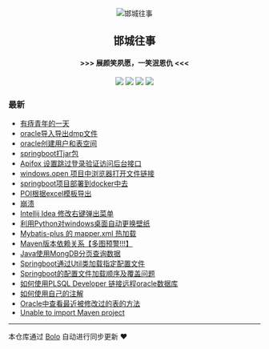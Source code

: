 <p align="center"><img alt="邯城往事" src="https://img.hacpai.com/file/2019/11/guohui-e67e7b3b.png"></p><h2 align="center">
邯城往事
</h2>

<h4 align="center">               >>>  展颜笑夙愿，一笑泯恩仇 <<<</h4>
<p align="center"><a title="邯城往事" target="_blank" href="https://github.com/cuijianzhe/bolo-blog"><img src="https://img.shields.io/github/last-commit/cuijianzhe/bolo-blog.svg?style=flat-square&color=FF9900"></a>
<a title="GitHub repo size in bytes" target="_blank" href="https://github.com/cuijianzhe/bolo-blog"><img src="https://img.shields.io/github/repo-size/cuijianzhe/bolo-blog.svg?style=flat-square"></a>
<a title="Bolo Version" target="_blank" href="https://github.com/adlered/bolo-solo"><img src="https://img.shields.io/badge/bolo-v2.1 稳定版-f1e05a.svg?style=flat-square&color=blueviolet"></a>
<a title="Hits" target="_blank" href="https://github.com/88250/hits"><img src="https://hits.b3log.org/cuijianzhe/bolo-blog.svg"></a></p>

### 最新

* [有痔青年的一天](https://39.97.161.115/articles/2020/12/07/1607324800586.html)
* [oracle导入导出dmp文件](https://39.97.161.115/articles/2020/12/02/1606897629822.html)
* [oracle创建用户和表空间](https://39.97.161.115/articles/2020/12/02/1606896650958.html)
* [springboot打jar包](https://39.97.161.115/articles/2020/12/02/1606892844720.html)
* [Apifox 设置跳过登录验证访问后台接口](https://39.97.161.115/articles/2020/11/11/1605079742459.html)
* [windows.open 项目中浏览器打开文件链接](https://39.97.161.115/articles/2020/11/11/1605065502617.html)
* [springboot项目部署到docker中去](https://39.97.161.115/articles/2020/11/02/1604320148485.html)
* [POI根据excel模板导出](https://39.97.161.115/articles/2020/10/31/1604118607712.html)
* [崩溃](https://39.97.161.115/articles/2020/10/31/1604112300675.html)
* [Intellij Idea 修改右键弹出菜单](https://39.97.161.115/articles/2020/10/30/1604038517882.html)
* [利用Python对windows桌面自动更换壁纸](https://39.97.161.115/articles/2020/10/29/1603943310078.html)
* [Mybatis-plus 的 mapper.xml 热加载](https://39.97.161.115/articles/2020/10/23/1603449220417.html)
* [Maven版本依赖关系【多图预警!!!】](https://39.97.161.115/articles/2020/10/15/1602773988486.html)
* [Java使用MongDB分页查询数据](https://39.97.161.115/articles/2020/10/13/1602562750104.html)
* [Springboot通过Util类加载指定配置文件](https://39.97.161.115/articles/2020/10/10/1602323175442.html)
* [Springboot的配置文件加载顺序及覆盖问题](https://39.97.161.115/articles/2020/10/10/1602322646495.html)
* [如何使用PLSQL Developer 链接远程oracle数据库](https://39.97.161.115/articles/2020/09/30/1601431603443.html)
* [如何使用自己的注解](https://39.97.161.115/articles/2020/09/29/1601357290151.html)
* [Oracle中查看最近被修改过的表的方法](https://39.97.161.115/articles/2020/09/27/1601192953949.html)
* [Unable to import Maven project](https://39.97.161.115/articles/2020/09/24/1600938124541.html)



---

本仓库通过 [Bolo](https://github.com/adlered/bolo-solo) 自动进行同步更新 ❤️ 